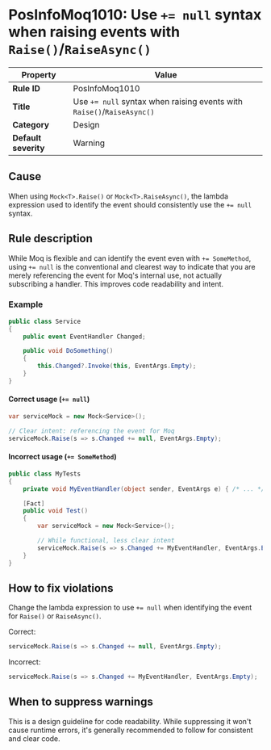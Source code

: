 ﻿# PosInfoMoq1010: Use `+= null` syntax when raising events with `Raise()`/`RaiseAsync()`

| Property              | Value                                                                 |
|-----------------------|----------------------------------------------------------------------|
| **Rule ID**           | PosInfoMoq1010                                                       |
| **Title**             | Use `+= null` syntax when raising events with `Raise()`/`RaiseAsync()` |
| **Category**          | Design                                                               |
| **Default severity**  | Warning                                                              |

## Cause

When using `Mock<T>.Raise()` or `Mock<T>.RaiseAsync()`, the lambda expression used to identify the event should consistently use the `+= null` syntax.

## Rule description

While Moq is flexible and can identify the event even with `+= SomeMethod`, using `+= null` is the conventional and clearest way to indicate that you are merely referencing the event for Moq's internal use, not actually subscribing a handler. This improves code readability and intent.

### Example

```csharp
public class Service
{
    public event EventHandler Changed;

    public void DoSomething()
    {
        this.Changed?.Invoke(this, EventArgs.Empty);
    }
}
```

#### Correct usage (`+= null`)

```csharp
var serviceMock = new Mock<Service>();

// Clear intent: referencing the event for Moq
serviceMock.Raise(s => s.Changed += null, EventArgs.Empty);
```

#### Incorrect usage (`+= SomeMethod`)

```csharp
public class MyTests
{
    private void MyEventHandler(object sender, EventArgs e) { /* ... */ }

    [Fact]
    public void Test()
    {
        var serviceMock = new Mock<Service>();

        // While functional, less clear intent
        serviceMock.Raise(s => s.Changed += MyEventHandler, EventArgs.Empty); // ⚠️
    }
}
```

## How to fix violations

Change the lambda expression to use `+= null` when identifying the event for `Raise()` or `RaiseAsync()`.

Correct:

```csharp
serviceMock.Raise(s => s.Changed += null, EventArgs.Empty);
```

Incorrect:

```csharp
serviceMock.Raise(s => s.Changed += MyEventHandler, EventArgs.Empty);
```

## When to suppress warnings

This is a design guideline for code readability. While suppressing it won't cause runtime errors, it's generally recommended to follow for consistent and clear code.
